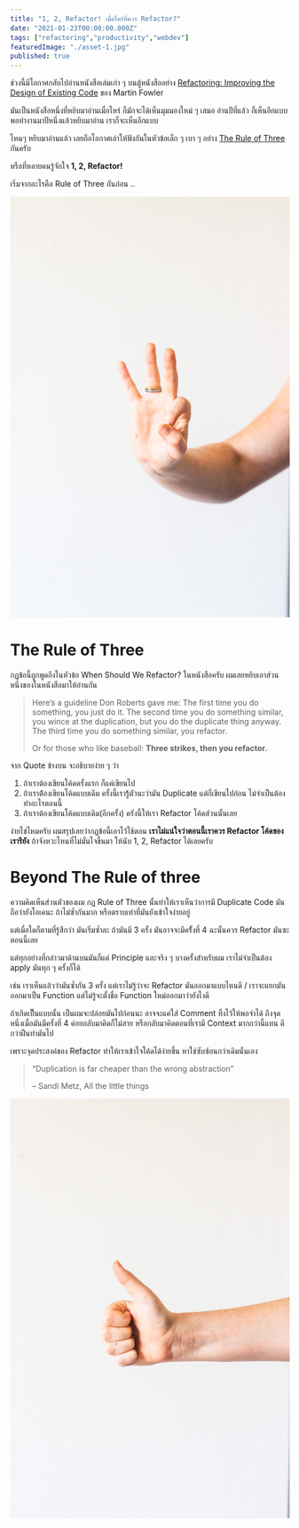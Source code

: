 ```yaml
---
title: "1, 2, Refactor! เมื่อไหร่ที่ควร Refactor?"
date: "2021-01-23T00:00:00.000Z"
tags: ["refactoring","productivity","webdev"]
featuredImage: "./asset-1.jpg"
published: true
---
```


ช่วงนี้มีโอกาศกลับไปอ่านหนังสือเล่มเก่า ๆ บนตู้หนังสืออย่าง [Refactoring: Improving the Design of Existing Code](https://www.oreilly.com/library/view/refactoring-improving-the/9780134757681/)
 ของ Martin Fowler
 
มันเป็นหนังสือหนึ่งที่หยิบมาอ่านเมื่อไหร่ ก็มักจะได้เห็นมุมมองใหม่ ๆ เสมอ อ่านปีที่แล้ว ก็เห็นอีกแบบ พอทำงานมาปีหนึ่งแล้วหยิบมาอ่าน เราก็จะเห็นอีกแบบ 

ไหนๆ หยิบมาอ่านแล้ว เลยถือโอกาศเล่าให้ฟังกันในหัวข้อเล็ก ๆ เบา ๆ อย่าง [The Rule of Three](https://en.wikipedia.org/wiki/Rule_of_three_(computer_programming)) กันครับ

หรือที่หลายคนรู้จักใจ **1, 2, Refactor!**

เริ่มจากอะไรคือ Rule of Three กันก่อน .. 

![Three! (https://unsplash.com/photos/TkoBFUDSqtA)](./asset-1.jpg)

# The Rule of Three

กฏข้อนี้ถูกพูดถึงในหัวข้อ When Should We Refactor? ในหนังสือครับ ผมเลยหยิบเอาส่วนหนึ่งของในหนังสือมาให้อ่านกัน

> Here’s a guideline Don Roberts gave me: The first time you do something, you just do it. The second time you do something similar, you wince at the duplication, but you do the duplicate thing anyway. The third time you do something similar, you refactor.
>
> Or for those who like baseball: **Three strikes, then you refactor.**

จาก Quote ข้างบน จะอธิบายง่าย ๆ ว่า

1. ถ้าเราต้องเขียนโค้ดครั้งแรก ก็แค่เขียนไป
2. ถ้าเราต้้องเขียนโค้ดแบบเดิม ครั้งนี้เรารู้้ตัวนะว่ามัน Duplicate แต่ก็เขียนไปก่อน ไม่จำเป็นต้องทำอะไรตอนนี้
3. ถ้าเราต้องเขียนโค้ดแบบเดิม(อีกครั้ง) ครังนี้ให้เรา Refactor โค้ดส่วนนั้นเลย

ง่ายใช่ไหมครับ ผมสรุปเลยว่ากฏข้อนี้เอาไว้ใช้ตอน **เราไม่แน่ใจว่าตอนนี้เราควร Refactor โค้ดของเรารึยัง** ถ้าจังหวะไหนที่ไม่มั่นใจขึ้นมา ให้นับ 1, 2, Refactor ได้เลยครับ


# Beyond The Rule of three

ความคิดเห็นส่วนตัวของผม กฏ Rule of Three นั้นทำให้เราเห็นว่าการมี Duplicate Code มันถือว่ายังโอเคนะ ถ้าไม่ซ้ำกันมาก หรือตราบเท่าที่มันยังเข้าใจง่ายอยู่ 

แต่เมื่อใดก็ตามที่รู้สึกว่า มันเริ่มซ้ำละ ถ้ามันมี 3 ครั้ง มันอาจจะมีครั้้งที่ 4 ฉะนั้นควร Refactor มันซะตอนนี้เลย

แต่ทุกอย่างที่กล่าวมาด้านบนมันก็แค่ Principle และจริง ๆ บางครั้งสำหรับผม เราไม่จำเป็นต้อง apply มันทุก ๆ ครั้งก็ได้

เช่น เราเห็นแล้วว่ามันซ้ำกัน 3 ครั้ง แต่เราไม่รู้ว่าจะ Refactor มันออกมาแบบไหนดี / เราจะแยกมันออกมาเป็น Function แต่ไม่รู้จะตั้งชื่อ Function ใหม่ออกมาว่ายังไงดี

ถ้าเกิดเป็็นแบบนั้น เป็นผมจะปล่อยมันไปก่อนนะ อาจจะแค่ใส่ Comment ทิ้งไว้ให้พอจำได้ ถึงจุดหนึ่งเมื่อมันมีครั้งที่ 4 ค่อยกลับมาคิดก็ไม่สาย หรือกลับมาคิดตอนที่เรามี Context มากกว่านี้แทน ดีกว่าฝืนทำมันไป

เพราะจุดประสงค์ของ Refactor ทำให้เราเข้าใจโค้ดได้ง่ายขึ้น หาใช่ซับซ้อนกว่าเดิมนั่นเอง

> “Duplication is far cheaper than the wrong abstraction”
>
> – Sandi Metz, All the little things

![Good! (https://unsplash.com/photos/3KEFp35FVB0)](./asset-2.jpg)
